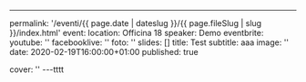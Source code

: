 ---

permalink: '/eventi/{{ page.date | dateslug }}/{{ page.fileSlug | slug }}/index.html'
event:
location: Officina 18
speaker: Demo
eventbrite:
youtube: ''
facebooklive: ''
foto: ''
slides: []
title: Test
subtitle: aaa
image: ''
date: 2020-02-19T16:00:00+01:00
published: true

cover: ''
---tttt
